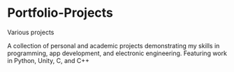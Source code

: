 # Portfolio-Projects
Various projects

A collection of personal and academic projects demonstrating my skills in programming, app development, and electronic engineering. Featuring work in Python, Unity, C, and C++
